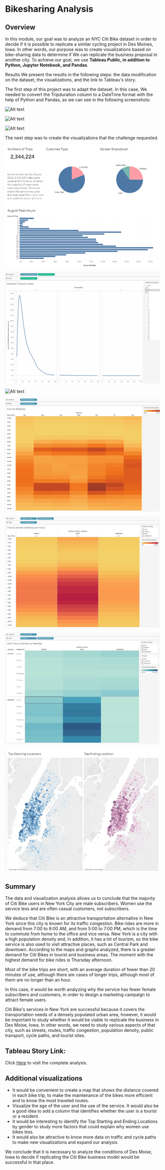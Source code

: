 # Bikesharing Analysis

## Overview
In this module, our goal was to analyze an NYC Citi Bike dataset in order to decide if it is possible to replicate a similar cycling project in Des Moines, Iowa. In other words, our purpose was to create visualizations based on bike-sharing data to determine if We can replicate the business proposal in another city.
To achieve our goal, we use **Tableau Public, in addition to Python, Jupyter Notebook, and Pandas**.

Results
We present the results in the following steps: the data modification on the dataset, the visualizations, and the link to Tableau's story.

The first step of this project was to adapt the dataset. In this case, We needed to convert the Tripduration column to a DateTime format with the help of Python and Pandas, as we can see in the following screenshots:

![Alt text](/Resources/tripduration1.png "imagen1")

![Alt text](/Resources/tripduration2.png "imagen2")

![Alt text](/Resources/tripduration3.png "imagen3")

The next step was to create the visualizations that the challenge requested. 

![Alt text](/Resources/general.png "imagen10")

![Alt text](/Resources/check1.png "imagen11")

![Alt text](/Resources/check2png "imagen12")

![Alt text](/Resources/heat1.png "imagen13")

![Alt text](/Resources/heat2.png "imagen14")

![Alt text](/Resources/heat3.png "imagen15")

![Alt text](/Resources/extra.png "imagen16")

## Summary 

The data and visualization analysis allows us to conclude that the majority of Citi Bike users in New York City are male subscribers. Women use the service less and are often casual customers, not subscribers.

We deduce that Citi Bike is an attractive transportation alternative in New York since this city is known for its traffic congestion. Bike rides are more in demand from 7:00 to 9:00 AM, and from 5:00 to 7:00 PM, which is the time to commute from home to the office and vice versa.
New York is a city with a high population density and, in addition, it has a lot of tourism, so the bike service is also used to visit attractive places, such as Central Park and downtown. According to the maps and graphs analyzed, there is a greater demand for Citi Bikes in tourist and business areas. The moment with the highest demand for bike rides is Thursday afternoon.

Most of the bike trips are short, with an average duration of fewer than 20 minutes of use, although there are cases of longer trips, although most of them are no longer than an hour.

In this case, it would be worth analyzing why the service has fewer female subscribers and customers, in order to design a marketing campaign to attract female users.

Citi Bike's services in New York are successful because it covers the transportation needs of a densely populated urban area, however, it would be important to study whether it would be viable to replicate the business in Des Moise, Iowa. In other words, we need to study various aspects of that city, such as streets, routes, traffic congestion, population density, public transport, cycle paths, and tourist sites.

## Tableau Story Link:
Click [Here](https://cielocris.github.io/plotly_deployment/) to visit the complete analysis.

## Additional visualizations

- It would be convenient to create a map that shows the distance covered in each bike trip, to make the maintenance of the bikes more efficient and to know the most traveled routes.
- Visualize the age of the user and the use of the service. It would also be a good idea to add a column that identifies whether the user is a tourist or a resident.
- It would be interesting to identify the Top Starting and Ending Locations by gender to study more factors that could explain why women use bikes less.
- It would also be attractive to know more data on traffic and cycle paths to make new visualizations and expand our analysis

We conclude that it is necessary to analyze the conditions of Des Moise, Iowa to decide if replicating the Citi Bike business model would be successful in that place.
